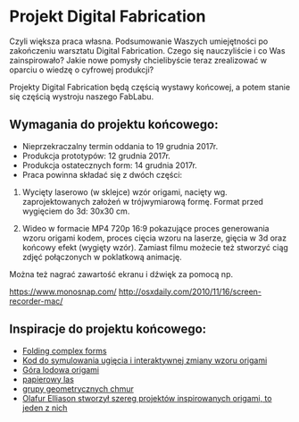 # Projekt Digital Fabrication

Czyli większa praca własna. Podsumowanie Waszych umiejętności po zakończeniu warsztatu Digital Fabrication. Czego się nauczyliście i co Was zainspirowało? Jakie nowe pomysły chcielibyście teraz zrealizować w oparciu o wiedzę o cyfrowej produkcji?

Projekty Digital Fabrication będą częścią wystawy końcowej, a potem stanie się częścią wystroju naszego FabLabu. 

## Wymagania do projektu końcowego:

- Nieprzekraczalny termin oddania to 19 grudnia 2017r.
- Produkcja prototypów: 12 grudnia 2017r.
- Produkcja ostatecznych form: 14 grudnia 2017r.
- Praca powinna składać się z dwóch części:

1. Wycięty laserowo (w sklejce) wzór origami, nacięty wg. zaprojektowanych założeń w trójwymiarową formę. Format przed wygięciem do 3d: 30x30 cm. 

2. Wideo w formacie MP4 720p 16:9 pokazujące proces generowania wzoru origami kodem, proces cięcia wzoru na laserze, gięcia w 3d oraz końcowy efekt (wygięty wzór). Zamiast filmu możecie też stworzyć ciąg zdjęć połączonych w poklatkową animację.

Można też nagrać zawartość ekranu i dźwięk za pomocą np.

https://www.monosnap.com/
http://osxdaily.com/2010/11/16/screen-recorder-mac/ 

## Inspiracje do projektu końcowego:

- [Folding complex forms](http://www.instructables.com/id/Laser-Etched-Paper-for-Folding-Complex-Forms/)
- [Kod do symulowania ugięcia i interaktywnej zmiany wzoru origami](http://origami.c.u-tokyo.ac.jp/~tachi/software/)
- [Góra lodowa origami](https://mymodernmet.com/gabby-oconnor-what-lies-beneath-iceberg-sculptures/)
- [papierowy las](https://mymodernmet.com/vana-orproject/)
- [grupy geometrycznych chmur](https://mymodernmet.com/tomas-saraceno-cloudy-house/)
- [Olafur Elliason stworzył szereg projektów inspirowanych origami, to jeden z nich](http://olafureliasson.net/archive/artwork/WEK110575/la-congiuntura-del-tempo-tempo-junction#slideshowolafur-eliasson-on-his-greatest-hits-in-pictures)